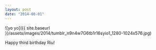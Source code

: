 ```yaml
---
layout: post
date: "2014-08-01"
---
```


![yo yo]({{ site.baseurl }}/assets/images/2014/tumblr_n9n4w7G6tb1r16syio1_1280-1024x576.jpg)

Happy third birthday Riu!
